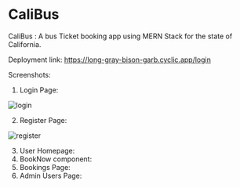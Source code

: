 # CaliBus
CaliBus : A bus Ticket booking app using MERN Stack for the state of California.

Deployment link: https://long-gray-bison-garb.cyclic.app/login

Screenshots: 

1) Login Page:



![login](https://github.com/MansiTandel/CaliBus/assets/97576290/f37e0ac5-82dc-4f67-ad88-0c6bc1fe13e7)

2) Register Page:





![register](https://github.com/MansiTandel/CaliBus/assets/97576290/f3571952-c707-4948-8ed6-9e0478db42f8)

3) User Homepage:
4) BookNow component:
5) Bookings Page:
7) Admin Users Page:

